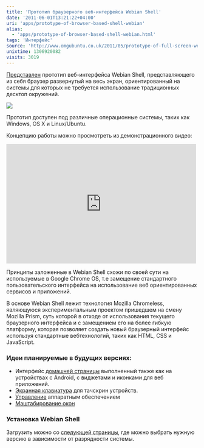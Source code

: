 ```yaml
---
title: 'Прототип браузерного веб-интерфейса Webian Shell'
date: '2011-06-01T13:21:22+04:00'
uri: 'apps/prototype-of-browser-based-shell-webian'
alias: 
  - 'apps/prototype-of-browser-based-shell-webian.html'
tags: 'Интерфейс'
source: 'http://www.omgubuntu.co.uk/2011/05/prototype-of-full-screen-web-browser-shell-webian-available-for-download/'
unixtime: 1306920082
visits: 3019
---
```

[Представлен](http://www.omgubuntu.co.uk/2011/05/prototype-of-full-screen-web-browser-shell-webian-available-for-download/) прототип веб-интерфейса Webian Shell, представляющего из себя браузер развернутый на весь экран, ориентированный на системы для которых не требуется использование традиционных десктоп окружений.

[![](img/2011/06/01/13-00/shell-webian-5785357655-o.jpg)](img/2011/06/01/13-00/shell-webian-5785357655-o.jpg)

Прототип доступен под различные операционные системы, таких как Windows, OS X и Linux/Ubuntu.

Концепцию работы можно просмотреть из демонстрационного видео:

<iframe width="500" height="314" src="https://www.youtube.com/embed/gG_mATRHm3M" frameborder="0" allowfullscreen=""></iframe>

Принципы заложенные в Webian Shell схожи по своей сути на используемые в Google Chrome OS, т.е замещение стандартного пользовательского интерфейса на использование веб ориентированных сервисов и приложений.

В основе Webian Shell лежит технология Mozilla Chromeless, являющуюся экспериментальным проектом пришедшем на смену Mozilla Prism,  суть которой в отходе от использования текущего браузерного интерфейса и с замещением его на более гибкую платформу, которая позволяет создать новый браузерный интерфейс используя стандартные вебтехнологий, таких как HTML, CSS и JavaScript.

### Идеи планируемые в будущих версиях:

*   Интерфейс [домашней страницы](http://webian.org/dev/wiki/Shell/UIConcepts/HomeScreen) выполненный также как на устройствах с Android, с виджетами и иконками для веб приложений.
*   [Экранная клавиатура](http://webian.org/dev/wiki/Shell/UIConcepts/OnScreenKeyboard) для тачскрин устройств.
*   [Управление](http://webian.org/dev/wiki/Shell/UIConcepts/HardwareControls) аппаратным обеспечением
*   [Маштабирование окон](http://webian.org/dev/wiki/Shell/UIConcepts/ZoomableTiledWindowManager)

### Установка Webian Shell

Загрузить можно со [следующей страницы](http://webian.org/shell/download/), где можно выбрать нужную версию в зависимости от разрядности системы.
